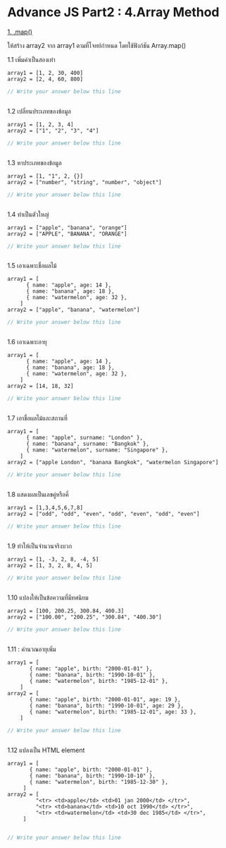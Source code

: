 # Advance JS Part2 : 4.Array Method

[1. .map()](https://docs.google.com/presentation/d/1jrkOP7nCQZN1H0v-77ohHYCdEs7wffdhtf7gQMfSfkw/edit#slide=id.g700e0f97b6_2_1105)  

ให้สร้าง array2  จาก array1 ตามที่โจทย์กำหนด โดยใช้ฟังก์ชัน Array.map()  
  
1.1 เพิ่มค่าเป็นสองเท่า

```
array1 = [1, 2, 30, 400]
array2 = [2, 4, 60, 800]
```
```js
// Write your answer below this line



```  
1.2 เปลี่ยนประเภทของข้อมูล

```
array1 = [1, 2, 3, 4]
array2 = ["1", "2", "3", "4"]
```
```js
// Write your answer below this line



```  
1.3 หาประเภทของข้อมูล

```
array1 = [1, "1", 2, {}] 
array2 = ["number", "string", "number", "object"]
```
```js
// Write your answer below this line



```
1.4 ทำเป็นตัวใหญ่

```
array1 = ["apple", "banana", "orange"]
array2 = ["APPLE", "BANANA", "ORANGE"]
```
```js
// Write your answer below this line



```
1.5 เอาเฉพาะชื่อผลไม้

```
array1 = [
      { name: "apple", age: 14 },
      { name: "banana", age: 18 },
      { name: "watermelon", age: 32 },
    ]
array2 = ["apple", "banana", "watermelon"]
```
```js
// Write your answer below this line



```

1.6 เอาเฉพาะอายุ

```
array1 = [
      { name: "apple", age: 14 },
      { name: "banana", age: 18 },
      { name: "watermelon", age: 32 },
    ]
array2 = [14, 18, 32] 
```
```js
// Write your answer below this line



```

1.7 เอาชื่อผลไม้และสถานที่

```
array1 = [
      { name: "apple", surname: "London" },
      { name: "banana", surname: "Bangkok" },
      { name: "watermelon", surname: "Singapore" },
    ]
array2 = ["apple London", "banana Bangkok", "watermelon Singapore"]
```
```js
// Write your answer below this line



```
1.8 แสดงผลเป็นเลขคู่หรือคี่

```
array1 = [1,3,4,5,6,7,8]
array2 = ["odd", "odd", "even", "odd", "even", "odd", "even"]
```
```js
// Write your answer below this line



```
1.9 ทำให้เป็นจำนวนจริงบวก

```
array1 = [1, -3, 2, 8, -4, 5]
array2 = [1, 3, 2, 8, 4, 5]
```
```js
// Write your answer below this line



```
1.10 แปลงให้เป็นข้อความที่มีทศนิยม

```
array1 = [100, 200.25, 300.84, 400.3]
array2 = ["100.00", "200.25", "300.84", "400.30"]
```
```js
// Write your answer below this line



```
1.11 : คำนวณอายุเพิ่ม

```
array1 = [
       { name: "apple", birth: "2000-01-01" },
       { name: "banana", birth: "1990-10-01" },
       { name: "watermelon", birth: "1985-12-01" },
    ]
array2 = [
       { name: "apple", birth: "2000-01-01", age: 19 },
       { name: "banana", birth: "1990-10-01", age: 29 },
       { name: "watermelon", birth: "1985-12-01", age: 33 },
    ] 
```
```js
// Write your answer below this line



```
1.12 แปลงเป็น HTML element

```
array1 = [
       { name: "apple", birth: "2000-01-01" },
       { name: "banana", birth: "1990-10-10" },
       { name: "watermelon", birth: "1985-12-30" },
     ]
array2 = [
         "<tr> <td>apple</td> <td>01 jan 2000</td> </tr>",
         "<tr> <td>banana</td> <td>10 oct 1990</td> </tr>",
         "<tr> <td>watermelon</td> <td>30 dec 1985</td> </tr>",
     ] 


```
```js
// Write your answer below this line



```